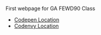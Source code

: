 First webpage for GA FEWD90 Class

<ul>
 <li><a href="http://codepen.io/jwebbstevens/pen/pbNRPX/">Codepen Location</a></li>
 <li><a href="https://codenvy.com/ws/truenorthern/justinwebbstevens.github.io">Codenvy Location</a></li>
</ul

